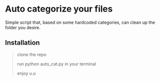 # Auto categorize your files
Simple script that, based on some hardcoded categories, can clean up the folder you desire.

## Installation 
> clone the repo
> 
> run python auto_cat.py in your terminal
> 
> enjoy u.u
